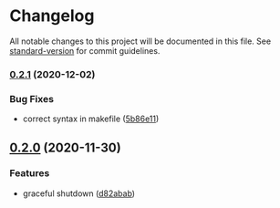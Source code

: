 # Changelog

All notable changes to this project will be documented in this file. See [standard-version](https://github.com/conventional-changelog/standard-version) for commit guidelines.

### [0.2.1](https://github.com/kenhowardpdx/kenhoward-dev/compare/v0.2.0...v0.2.1) (2020-12-02)


### Bug Fixes

* correct syntax in makefile ([5b86e11](https://github.com/kenhowardpdx/kenhoward-dev/commit/5b86e11faace4d908903d8917e694ddb9e554758))

## [0.2.0](https://github.com/kenhowardpdx/kenhoward-dev/compare/v0.1.0...v0.2.0) (2020-11-30)


### Features

* graceful shutdown ([d82abab](https://github.com/kenhowardpdx/kenhoward-dev/commit/d82abab562dc253d9742b55eeece4b3c70f84b00))
